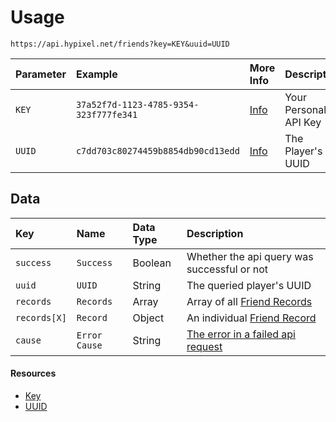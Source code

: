 # Usage
`https://api.hypixel.net/friends?key=KEY&uuid=UUID`

|Parameter|Example|More Info|Description|
|:-|:-|:-|:-|
|`KEY`|`37a52f7d-1123-4785-9354-323f777fe341`|[Info](https://github.com/Mysterium422/HypixelAPIWiki/tree/main/API%20Usage/GetAKey.md)|Your Personal API Key| 
|`UUID`|`c7dd703c80274459b8854db90cd13edd`|[Info](https://github.com/Mysterium422/HypixelAPIWiki/tree/main/API%20Usage/UUID.md)|The Player's UUID|

## Data
|Key|Name|Data Type|Description|
|:-|:-|:-|:-|
|`success`|`Success`|Boolean|Whether the api query was successful or not| 
|`uuid`|`UUID`|String|The queried player's UUID|
|`records`|`Records`|Array|Array of all [Friend Records]()|
|`records[X]`|`Record`|Object|An individual [Friend Record]()|
|`cause`|`Error Cause`|String|[The error in a failed api request]()|

#### Resources
- [Key](https://github.com/Mysterium422/HypixelAPIWiki/tree/main/API%20Usage/GetAKey.md)
- [UUID](https://github.com/Mysterium422/HypixelAPIWiki/tree/main/API%20Usage/UUID.md)